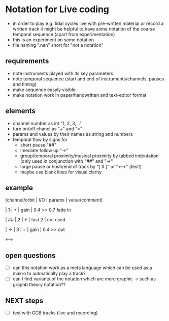 # Notation for Live coding 
- in order to play e.g. tidal cycles live with pre-written material or record a written track it might be helpful to have some notation of the coarse temporal sequence (apart from experimentation)
- this is an experiment on some notation
- file naming ".nan" short for "not a notation"

## requirements
- note instruments played with its key parameters
- note temporal sequence (start and end of instruments/channels, pauses and timing)
- make sequence easyly visible
- make notation work in paper/handwritten and text-editor format

## elements
- channel number as int "1, 2, 3, .."
- turn on/off chanel as "+" and "="
- params and values by their names as string and numbers
- temporal flow by signs for 
  - short pause "##"
  - imediate follow up "->"
  - group/temporal proximity/musical proximity by tabbed indentation (only used in conjunction with "##" and "->"
  - large pause or hush/end of track by "[ # ]" or "<-->" (test!)
  - maybe use blank lines for visual clarity
  
  
## example

[channel/orbit | I/O  | params | value/comment]

| 1  |  + | gain | 0.4 >> 0.7 fade in

| ## |	2 |  +   | fast 2 | not used

| -> |  3 |  =   | gain   | 0.4 >> out

<-->

## open questions
- [ ] can this notation work as a meta language which can be used as a makro to autmatically play a track?
- [ ] can I find variants of the notation which are more graphic -> such as graphb theory notation??

## NEXT steps
- [ ] test with GCB tracks (live and recording)
